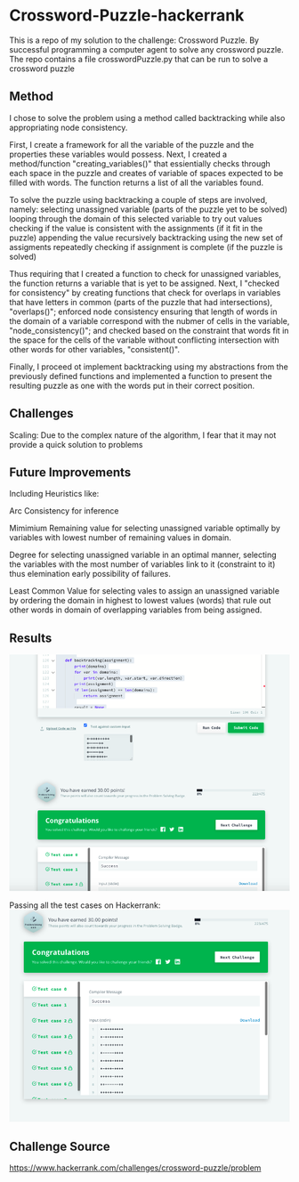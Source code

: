 # Crossword-Puzzle-hackerrank

This is a repo of my solution to the challenge: Crossword Puzzle. By successful programming a computer agent to solve any crossword puzzle.
The repo contains a file crosswordPuzzle.py that can be run to solve a crossword puzzle

## Method
I chose to solve the problem using a method called backtracking while also appropriating node consistency. 

First, I create a framework for all the variable of the puzzle and the properties these variables would possess. Next, I created a method/function "creating_variables()" that essientially checks through each space in the puzzle and creates of variable of spaces expected to be filled with words. The function returns a list of all the variables found.

To solve the puzzle using backtracking a couple of steps are involved, namely:
selecting unassigned variable (parts of the puzzle yet to be solved)
looping through the domain of this selected variable to try out values
checking if the value is consistent with the assignments (if it fit in the puzzle)
appending the value
recursively backtracking using the new set of assigments
repeatedly checking if assignment is complete (if the puzzle is solved)

Thus requiring that I created a function to check for unassigned variables, the function returns a variable that is yet to be assigned. Next, I "checked for consistency" by creating functions that check for overlaps in variables that have letters in common (parts of the puzzle that had intersections), "overlaps()"; enforced node consistency ensuring that length of words in the domain of a variable correspond with the nubmer of cells in the variable, "node_consistency()"; and checked based on the constraint that words fit in the space for the cells of the variable without conflicting intersection with other words for other variables, "consistent()".

Finally, I proceed ot implement backtracking using my abstractions from the previously defined functions and implemented a function to present the resulting puzzle as one with the words put in their correct position.

## Challenges
Scaling: Due to the complex nature of the algorithm, I fear that it may not provide a quick solution to problems 

## Future Improvements
Including Heuristics like:

Arc Consistency for inference

Mimimium Remaining value for selecting unassigned variable optimally by variables with lowest number of remaining values in domain.

Degree for selecting unassigned variable in an optimal manner, selecting the variables with the most number of variables link to it (constraint to it) thus elemination early possibility of failures.

Least Common Value for selecting vales to assign an unassigned variable by ordering the domain in highest to lowest values (words) that rule out other words in domain of overlapping variables from being assigned.

## Results

![alt text](https://github.com/ibkvictor/Crossword-Puzzle-hackerrank/blob/main/Screen%20Shot%202020-11-21%20at%2004.01.07.png?raw=true)

Passing all the test cases on Hackerrank:
![alt text](https://github.com/ibkvictor/Crossword-Puzzle-hackerrank/blob/main/Screen%20Shot%202020-11-21%20at%2004.01.29.png?raw=true)


## Challenge Source
https://www.hackerrank.com/challenges/crossword-puzzle/problem
